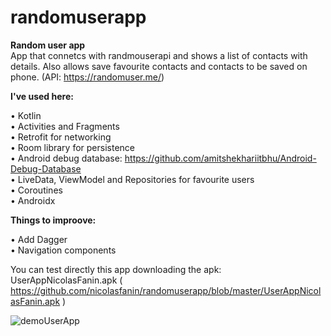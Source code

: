 # randomuserapp
<b>Random user app</b>
</br>
App that connetcs with randmouserapi and shows a list of contacts with details. Also allows save favourite contacts and contacts to be saved on phone. (API: https://randomuser.me/)
</br>

<b>I've used here:</b></br>

&bull; Kotlin</br>
&bull; Activities and Fragments</br>
&bull; Retrofit for networking</br>
&bull; Room library for persistence</br>
&bull; Android debug database: https://github.com/amitshekhariitbhu/Android-Debug-Database </br>
&bull; LiveData, ViewModel and Repositories for favourite users </br>
&bull; Coroutines </br>
&bull; Androidx </br>

<b>Things to improove:</b></br>

&bull; Add Dagger</br>
&bull; Navigation components</br>

You can test directly this app downloading the apk: UserAppNicolasFanin.apk ( https://github.com/nicolasfanin/randomuserapp/blob/master/UserAppNicolasFanin.apk )

![demoUserApp](https://user-images.githubusercontent.com/8115182/64083015-e05d3b80-ccee-11e9-90cc-64259d550aa5.gif)
